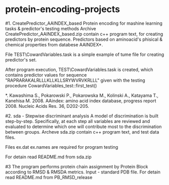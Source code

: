 # protein-encoding-projects 
#1. CreatePredictor_AAINDEX_based 
Protein encoding for mashine learning tasks &amp; predictor's testing methods
Archive CreatePredictor_AAINDEX_based.zip contain c++ program text, for creating predictors by protein sequence.
Predictors based on aminoacid's phisical & chemical properties from databese AAINDEX*.

File TEST\CowardVariables.task is a simple example of tume file for creating predictor's set. 

Аfter program execution, TEST\CowardVariables.task is created, which contains predictor values ​​for sequence "RAPRARAKALRLLLKLLKLLSRYWVRVKRLLL"
given with the testing procedure CowardVariables_test::first_test()



*. Kawashima S., Pokarowski P., Pokarowska M., Kolinski A., Katayama T., Kanehisa M. 2008. AAindex: amino acid index database, progress report 2008. Nucleic Acids Res. 36, D202-205. 

#2. sda  - Stepwise discriminant analysis
A model of discrimination is built step-by-step. Specifically, at each step all variables are reviewed and evaluated to determine which one will contribute most to the discrimination between groups. Archeve sda.zip contain c++ program text, and test data files. 

Files ex.dat ex.names are required for program testing

For detain read README.md from sda.zip

#3 The program performs protein chain assignment by Protein Block according to RMSD & RMSDA metrics. Input - standard PDB file.
For detain read README.md from PB_RMSD_release
